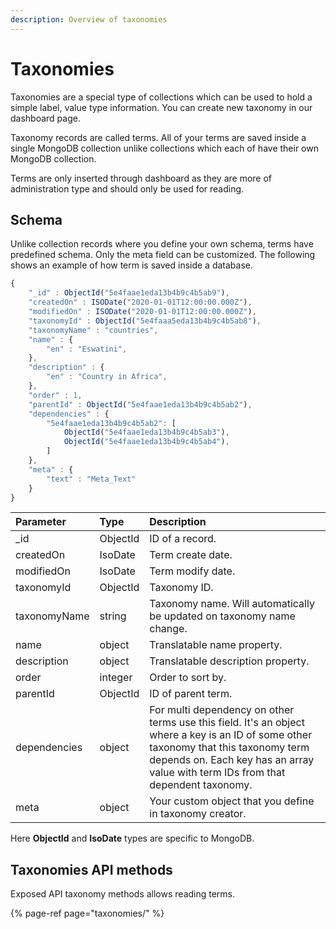 ```yaml
---
description: Overview of taxonomies
---
```


# Taxonomies

Taxonomies are a special type of collections which can be used to hold a simple label, value type information. You can create new taxonomy in our dashboard page.

Taxonomy records are called terms. All of your terms are saved inside a single MongoDB collection unlike collections which each of have their own MongoDB collection.

Terms are only inserted through dashboard as they are more of administration type and should only be used for reading.

## Schema

Unlike collection records where you define your own schema, terms have predefined schema. Only the meta field can be customized. The following shows an example of how term is saved inside a database.

```javascript
{
    "_id" : ObjectId("5e4faae1eda13b4b9c4b5ab9"),
    "createdOn" : ISODate("2020-01-01T12:00:00.000Z"),
    "modifiedOn" : ISODate("2020-01-01T12:00:00.000Z"),
    "taxonomyId" : ObjectId("5e4faaa5eda13b4b9c4b5ab8"),
    "taxonomyName" : "countries",
    "name" : {
        "en" : "Eswatini",
    },
    "description" : {
        "en" : "Country in Africa",
    },
    "order" : 1,
    "parentId" : ObjectId("5e4faae1eda13b4b9c4b5ab2"),
    "dependencies" : {
        "5e4faae1eda13b4b9c4b5ab2": [
            ObjectId("5e4faae1eda13b4b9c4b5ab3"),
            ObjectId("5e4faae1eda13b4b9c4b5ab4"),
        ]
    },
    "meta" : {
        "text" : "Meta_Text"
    }
}
```

| Parameter | Type | Description |
| :--- | :--- | :--- |
| \_id | ObjectId | ID of a record. |
| createdOn | IsoDate | Term create date. |
| modifiedOn | IsoDate | Term modify date. |
| taxonomyId | ObjectId | Taxonomy ID. |
| taxonomyName | string | Taxonomy name. Will automatically be updated on taxonomy name change. |
| name | object | Translatable name property. |
| description | object | Translatable description property. |
| order | integer | Order to sort by. |
| parentId | ObjectId | ID of parent term. |
| dependencies | object | For multi dependency on other terms use this field. It's an object where a key is an ID of some other taxonomy that this taxonomy term depends on. Each key has an array value with term IDs from that dependent taxonomy. |
| meta | object | Your custom object that you define in taxonomy creator. |

Here **ObjectId** and **IsoDate** types are specific to MongoDB.

## Taxonomies API methods

Exposed API taxonomy methods allows reading terms.

{% page-ref page="taxonomies/" %}

